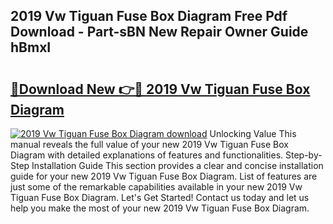 ## 2019 Vw Tiguan Fuse Box Diagram Free Pdf Download - Part-sBN New Repair Owner Guide hBmxI

# <h2><a href="http://dfmcs9c.blite.top/?on=2019+Vw+Tiguan+Fuse+Box+Diagram">🔗Download New 👉🔴 2019 Vw Tiguan Fuse Box Diagram</a></h2>

[![2019 Vw Tiguan Fuse Box Diagram download](https://i.imgur.com/lujVjoI.png)](http://dfmcs9c.blite.top/?on=2019+Vw+Tiguan+Fuse+Box+Diagram)
Unlocking Value This manual reveals the full value of your new 2019 Vw Tiguan Fuse Box Diagram with detailed explanations of features and functionalities. Step-by-Step Installation Guide This section provides a clear and concise installation guide for your new 2019 Vw Tiguan Fuse Box Diagram. List of features are just some of the remarkable capabilities available in your new 2019 Vw Tiguan Fuse Box Diagram. Let's Get Started! Contact us today and let us help you make the most of your new 2019 Vw Tiguan Fuse Box Diagram.
